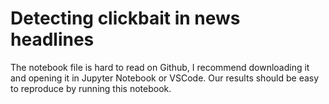# Detecting clickbait in news headlines

The notebook file is hard to read on Github, I recommend downloading it and opening it in Jupyter Notebook or VSCode. Our results should be easy to reproduce by running this notebook.
